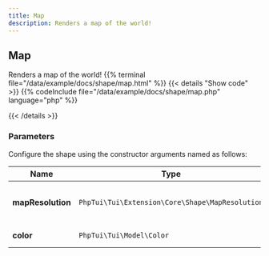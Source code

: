 ```yaml
---
title: Map
description: Renders a map of the world!
---
```

## Map

Renders a map of the world!
{{% terminal file="/data/example/docs/shape/map.html" %}}
{{< details "Show code"  >}}
{{% codeInclude file="/data/example/docs/shape/map.php" language="php" %}}

{{< /details >}}
### Parameters

Configure the shape using the constructor arguments named as follows:

| Name | Type | Description |
| --- | --- | --- |
| **mapResolution** | `PhpTui\Tui\Extension\Core\Shape\MapResolution` | Resolution of the map (enum low or high) |
| **color** | `PhpTui\Tui\Model\Color` | Color of the map |